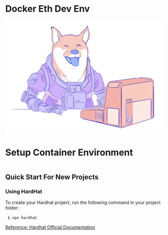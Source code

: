 # Docker Eth Dev Env



<img src="/img/doge-computer.png" alt="Doge ETH Developer" style="height: auto; width:500px;"/>



# Setup Container Environment

```shell

```


## Quick Start For New Projects

### Using HardHat

To create your Hardhat project, run the following command in your project folder:

```shell
 $ npx hardhat 

```

[Reference: Hardhat Official Documentation](https://hardhat.org/getting-started/)